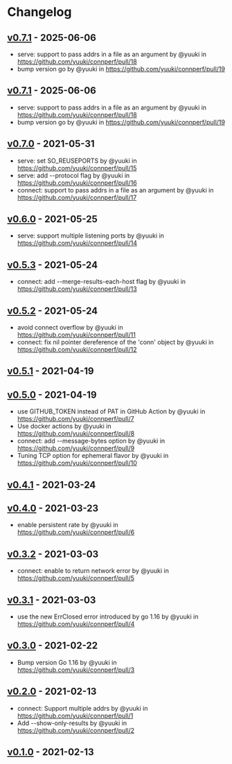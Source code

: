 # Changelog

## [v0.7.1](https://github.com/yuuki/connperf/compare/v0.7.0...v0.7.1) - 2025-06-06
- serve: support to pass addrs in a file as an argument by @yuuki in https://github.com/yuuki/connperf/pull/18
- bump version go by @yuuki in https://github.com/yuuki/connperf/pull/19

## [v0.7.1](https://github.com/yuuki/connperf/compare/v0.7.0...v0.7.1) - 2025-06-06
- serve: support to pass addrs in a file as an argument by @yuuki in https://github.com/yuuki/connperf/pull/18
- bump version go by @yuuki in https://github.com/yuuki/connperf/pull/19

## [v0.7.0](https://github.com/yuuki/connperf/compare/v0.6.0...v0.7.0) - 2021-05-31
- serve: set SO_REUSEPORTS by @yuuki in https://github.com/yuuki/connperf/pull/15
- serve: add --protocol flag by @yuuki in https://github.com/yuuki/connperf/pull/16
- connect: support to pass addrs in a file as an argument by @yuuki in https://github.com/yuuki/connperf/pull/17

## [v0.6.0](https://github.com/yuuki/connperf/compare/v0.5.3...v0.6.0) - 2021-05-25
- serve: support multiple listening ports by @yuuki in https://github.com/yuuki/connperf/pull/14

## [v0.5.3](https://github.com/yuuki/connperf/compare/v0.5.2...v0.5.3) - 2021-05-24
- connect: add --merge-results-each-host flag by @yuuki in https://github.com/yuuki/connperf/pull/13

## [v0.5.2](https://github.com/yuuki/connperf/compare/v0.5.1...v0.5.2) - 2021-05-24
- avoid connect overflow by @yuuki in https://github.com/yuuki/connperf/pull/11
- connect: fix nil pointer dereference of the 'conn' object by @yuuki in https://github.com/yuuki/connperf/pull/12

## [v0.5.1](https://github.com/yuuki/connperf/compare/v0.5.0...v0.5.1) - 2021-04-19

## [v0.5.0](https://github.com/yuuki/connperf/compare/v0.4.1...v0.5.0) - 2021-04-19
- use GITHUB_TOKEN instead of PAT in GitHub Action by @yuuki in https://github.com/yuuki/connperf/pull/7
- Use docker actions by @yuuki in https://github.com/yuuki/connperf/pull/8
- connect: add --message-bytes option by @yuuki in https://github.com/yuuki/connperf/pull/9
- Tuning TCP option for ephemeral flavor by @yuuki in https://github.com/yuuki/connperf/pull/10

## [v0.4.1](https://github.com/yuuki/connperf/compare/v0.4.0...v0.4.1) - 2021-03-24

## [v0.4.0](https://github.com/yuuki/connperf/compare/v0.3.2...v0.4.0) - 2021-03-23
- enable persistent rate by @yuuki in https://github.com/yuuki/connperf/pull/6

## [v0.3.2](https://github.com/yuuki/connperf/compare/v0.3.1...v0.3.2) - 2021-03-03
- connect: enable to return network error by @yuuki in https://github.com/yuuki/connperf/pull/5

## [v0.3.1](https://github.com/yuuki/connperf/compare/v0.3.0...v0.3.1) - 2021-03-03
- use the new ErrClosed error introduced by go 1.16 by @yuuki in https://github.com/yuuki/connperf/pull/4

## [v0.3.0](https://github.com/yuuki/connperf/compare/v0.2.0...v0.3.0) - 2021-02-22
- Bump version Go 1.16 by @yuuki in https://github.com/yuuki/connperf/pull/3

## [v0.2.0](https://github.com/yuuki/connperf/compare/v0.1.0...v0.2.0) - 2021-02-13
- connect: Support multiple addrs by @yuuki in https://github.com/yuuki/connperf/pull/1
- Add --show-only-results by @yuuki in https://github.com/yuuki/connperf/pull/2

## [v0.1.0](https://github.com/yuuki/connperf/commits/v0.1.0) - 2021-02-13
